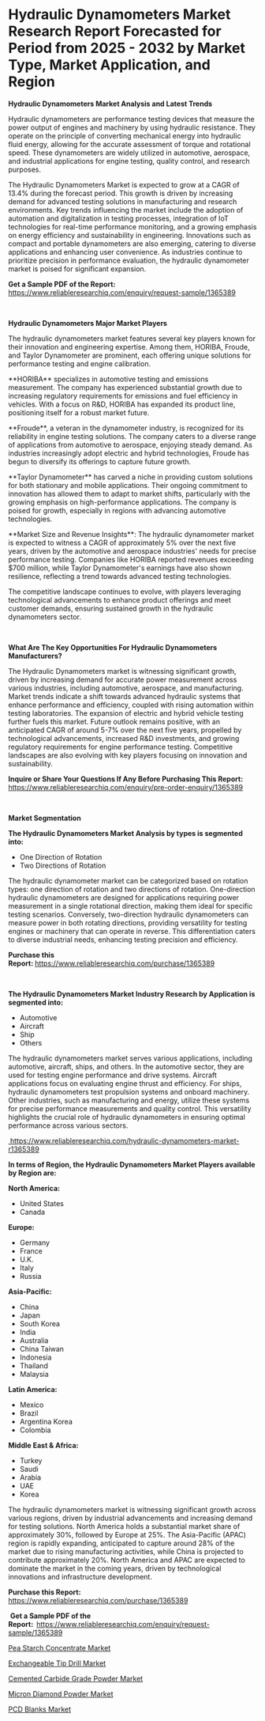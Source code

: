 <p><h1>Hydraulic Dynamometers Market Research Report Forecasted for Period from 2025 -  2032 by Market Type, Market Application, and Region</h1></p><p><strong>Hydraulic Dynamometers Market Analysis and Latest Trends</strong></p>
<p><p>Hydraulic dynamometers are performance testing devices that measure the power output of engines and machinery by using hydraulic resistance. They operate on the principle of converting mechanical energy into hydraulic fluid energy, allowing for the accurate assessment of torque and rotational speed. These dynamometers are widely utilized in automotive, aerospace, and industrial applications for engine testing, quality control, and research purposes.</p><p>The Hydraulic Dynamometers Market is expected to grow at a CAGR of 13.4% during the forecast period. This growth is driven by increasing demand for advanced testing solutions in manufacturing and research environments. Key trends influencing the market include the adoption of automation and digitalization in testing processes, integration of IoT technologies for real-time performance monitoring, and a growing emphasis on energy efficiency and sustainability in engineering. Innovations such as compact and portable dynamometers are also emerging, catering to diverse applications and enhancing user convenience. As industries continue to prioritize precision in performance evaluation, the hydraulic dynamometer market is poised for significant expansion.</p></p>
<p><strong>Get a Sample PDF of the Report:&nbsp;</strong> <a href="https://www.reliableresearchiq.com/enquiry/request-sample/1365389?utm_campaign=1159&utm_medium=2&utm_source=Github&utm_content=ia&utm_term=22032025&utm_id=hydraulic-dynamometers">https://www.reliableresearchiq.com/enquiry/request-sample/1365389</a></p>
<p>&nbsp;</p>
<p><strong>Hydraulic Dynamometers Major Market Players</strong></p>
<p><p>The hydraulic dynamometers market features several key players known for their innovation and engineering expertise. Among them, HORIBA, Froude, and Taylor Dynamometer are prominent, each offering unique solutions for performance testing and engine calibration.</p><p>**HORIBA** specializes in automotive testing and emissions measurement. The company has experienced substantial growth due to increasing regulatory requirements for emissions and fuel efficiency in vehicles. With a focus on R&D, HORIBA has expanded its product line, positioning itself for a robust market future.</p><p>**Froude**, a veteran in the dynamometer industry, is recognized for its reliability in engine testing solutions. The company caters to a diverse range of applications from automotive to aerospace, enjoying steady demand. As industries increasingly adopt electric and hybrid technologies, Froude has begun to diversify its offerings to capture future growth.</p><p>**Taylor Dynamometer** has carved a niche in providing custom solutions for both stationary and mobile applications. Their ongoing commitment to innovation has allowed them to adapt to market shifts, particularly with the growing emphasis on high-performance applications. The company is poised for growth, especially in regions with advancing automotive technologies.</p><p>**Market Size and Revenue Insights**: The hydraulic dynamometer market is expected to witness a CAGR of approximately 5% over the next five years, driven by the automotive and aerospace industries' needs for precise performance testing. Companies like HORIBA reported revenues exceeding $700 million, while Taylor Dynamometer's earnings have also shown resilience, reflecting a trend towards advanced testing technologies.</p><p>The competitive landscape continues to evolve, with players leveraging technological advancements to enhance product offerings and meet customer demands, ensuring sustained growth in the hydraulic dynamometers sector.</p></p>
<p>&nbsp;</p>
<p><strong>What Are The Key Opportunities For Hydraulic Dynamometers Manufacturers?</strong></p>
<p><p>The Hydraulic Dynamometers market is witnessing significant growth, driven by increasing demand for accurate power measurement across various industries, including automotive, aerospace, and manufacturing. Market trends indicate a shift towards advanced hydraulic systems that enhance performance and efficiency, coupled with rising automation within testing laboratories. The expansion of electric and hybrid vehicle testing further fuels this market. Future outlook remains positive, with an anticipated CAGR of around 5-7% over the next five years, propelled by technological advancements, increased R&D investments, and growing regulatory requirements for engine performance testing. Competitive landscapes are also evolving with key players focusing on innovation and sustainability.</p></p>
<p><strong>Inquire or Share Your Questions If Any Before Purchasing This Report:</strong> <a href="https://www.reliableresearchiq.com/enquiry/pre-order-enquiry/1365389?utm_campaign=1159&utm_medium=2&utm_source=Github&utm_content=ia&utm_term=22032025&utm_id=hydraulic-dynamometers">https://www.reliableresearchiq.com/enquiry/pre-order-enquiry/1365389</a></p>
<p>&nbsp;</p>
<p><strong>Market Segmentation</strong></p>
<p><strong>The Hydraulic Dynamometers Market Analysis by types is segmented into:</strong></p>
<p><ul><li>One Direction of Rotation</li><li>Two Directions of Rotation</li></ul></p>
<p><p>The hydraulic dynamometer market can be categorized based on rotation types: one direction of rotation and two directions of rotation. One-direction hydraulic dynamometers are designed for applications requiring power measurement in a single rotational direction, making them ideal for specific testing scenarios. Conversely, two-direction hydraulic dynamometers can measure power in both rotating directions, providing versatility for testing engines or machinery that can operate in reverse. This differentiation caters to diverse industrial needs, enhancing testing precision and efficiency.</p></p>
<p><strong>Purchase this Report:&nbsp;</strong><a href="https://www.reliableresearchiq.com/purchase/1365389?utm_campaign=1159&utm_medium=2&utm_source=Github&utm_content=ia&utm_term=22032025&utm_id=hydraulic-dynamometers">https://www.reliableresearchiq.com/purchase/1365389</a></p>
<p>&nbsp;</p>
<p><strong>The Hydraulic Dynamometers Market Industry Research by Application is segmented into:</strong></p>
<p><ul><li>Automotive</li><li>Aircraft</li><li>Ship</li><li>Others</li></ul></p>
<p><p>The hydraulic dynamometers market serves various applications, including automotive, aircraft, ships, and others. In the automotive sector, they are used for testing engine performance and drive systems. Aircraft applications focus on evaluating engine thrust and efficiency. For ships, hydraulic dynamometers test propulsion systems and onboard machinery. Other industries, such as manufacturing and energy, utilize these systems for precise performance measurements and quality control. This versatility highlights the crucial role of hydraulic dynamometers in ensuring optimal performance across various sectors.</p></p>
<p><a href="https://www.reliableresearchiq.com/hydraulic-dynamometers-market-r1365389?utm_campaign=1159&utm_medium=2&utm_source=Github&utm_content=ia&utm_term=22032025&utm_id=hydraulic-dynamometers">&nbsp;https://www.reliableresearchiq.com/hydraulic-dynamometers-market-r1365389</a></p>
<p><strong>In terms of Region, the Hydraulic Dynamometers Market Players available by Region are:</strong></p>
<p>
    <p> <strong> North America: </strong>
        <ul>
            <li>United States</li>
            <li>Canada</li>
        </ul>
        </p> 
    <p> <strong> Europe: </strong>
        <ul>
            <li>Germany</li>
            <li>France</li>
            <li>U.K.</li>
            <li>Italy</li>
            <li>Russia</li>
        </ul>
        </p> 
    <p> <strong> Asia-Pacific: </strong>
        <ul>
            <li>China</li>
            <li>Japan</li>
            <li>South Korea</li>
            <li>India</li>
            <li>Australia</li>
            <li>China Taiwan</li>
            <li>Indonesia</li>
            <li>Thailand</li>
            <li>Malaysia</li>
        </ul>
        </p> 
    <p> <strong> Latin America: </strong>
        <ul>
            <li>Mexico</li>
            <li>Brazil</li>
            <li>Argentina Korea</li>
            <li>Colombia</li>
        </ul>
        </p> 
    <p> <strong> Middle East & Africa: </strong>
        <ul>
            <li>Turkey</li>
            <li>Saudi</li>
            <li>Arabia</li>
            <li>UAE</li>
            <li>Korea</li>
        </ul>
    </p>
    </p>
<p><p>The hydraulic dynamometers market is witnessing significant growth across various regions, driven by industrial advancements and increasing demand for testing solutions. North America holds a substantial market share of approximately 30%, followed by Europe at 25%. The Asia-Pacific (APAC) region is rapidly expanding, anticipated to capture around 28% of the market due to rising manufacturing activities, while China is projected to contribute approximately 20%. North America and APAC are expected to dominate the market in the coming years, driven by technological innovations and infrastructure development.</p></p>
<p><strong>Purchase this Report: </strong><a href="https://www.reliableresearchiq.com/purchase/1365389?utm_campaign=1159&utm_medium=2&utm_source=Github&utm_content=ia&utm_term=22032025&utm_id=hydraulic-dynamometers">https://www.reliableresearchiq.com/purchase/1365389</a></p>
<p>&nbsp;<strong>Get a Sample PDF of the Report:&nbsp;&nbsp;</strong><a href="https://www.reliableresearchiq.com/enquiry/request-sample/1365389?utm_campaign=1159&utm_medium=2&utm_source=Github&utm_content=ia&utm_term=22032025&utm_id=hydraulic-dynamometers">https://www.reliableresearchiq.com/enquiry/request-sample/1365389</a></p>
<p><strong></strong></p>
<p><p><a href="https://github.com/resiebustin/Market-Research-Report-List-1/blob/main/pea-starch-concentrate-market.md?utm_campaign=1159&utm_medium=2&utm_source=Github&utm_content=ia&utm_term=22032025&utm_id=hydraulic-dynamometers">Pea Starch Concentrate Market</a></p><p><a href="https://github.com/bloggglazaie/Market-Research-Report-List-1/blob/main/exchangeable-tip-drill-market.md?utm_campaign=1159&utm_medium=2&utm_source=Github&utm_content=ia&utm_term=22032025&utm_id=hydraulic-dynamometers">Exchangeable Tip Drill Market</a></p><p><a href="https://github.com/lolahberkik5/Market-Research-Report-List-1/blob/main/cemented-carbide-grade-powder-market.md?utm_campaign=1159&utm_medium=2&utm_source=Github&utm_content=ia&utm_term=22032025&utm_id=hydraulic-dynamometers">Cemented Carbide Grade Powder Market</a></p><p><a href="https://github.com/rndwazeri/Market-Research-Report-List-1/blob/main/micron-diamond-powder-market.md?utm_campaign=1159&utm_medium=2&utm_source=Github&utm_content=ia&utm_term=22032025&utm_id=hydraulic-dynamometers">Micron Diamond Powder Market</a></p><p><a href="https://github.com/dubelsuehsik/Market-Research-Report-List-1/blob/main/pcd-blanks-market.md?utm_campaign=1159&utm_medium=2&utm_source=Github&utm_content=ia&utm_term=22032025&utm_id=hydraulic-dynamometers">PCD Blanks Market</a></p></p>